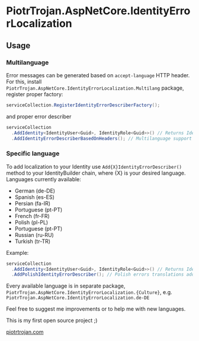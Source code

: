 
# PiotrTrojan.AspNetCore.IdentityErrorLocalization

## Usage

### Multilanguage

Error messages can be generated based on `accept-language` HTTP header.
For this, install `PiotrTrojan.AspNetCore.IdentityErrorLocalization.Multilang` package, register proper factory:

```cs
serviceCollection.RegisterIdentityErrorDescriberFactory();
```

and proper error describer

```cs
serviceCollection
  .AddIdentity<IdentityUser<Guid>, IdentityRole<Guid>>() // Returns IdentityBuilder
  .AddIdentityErrorDescriberBasedOnHeaders(); // Multilanguage support added.
```

### Specific language

To add localization to your Identity use `Add{X}IdentityErrorDescriber()` method to your IdentityBuilder chain, where {X} is your desired language.
Languages currently available:

* German (de-DE)
* Spanish (es-ES)
* Persian (fa-IR)
* Portuguese (pt-PT)
* French (fr-FR)
* Polish (pl-PL)
* Portuguese (pt-PT)
* Russian (ru-RU)
* Turkish (tr-TR)

Example:

```cs
serviceCollection
  .AddIdentity<IdentityUser<Guid>, IdentityRole<Guid>>() // Returns IdentityBuilder
  .AddPolishIdentityErrorDescriber(); // Polish errors translations added
```

Every available language is in separate package, `PiotrTrojan.AspNetCore.IdentityErrorLocalization.{Culture}`, e.g. `PiotrTrojan.AspNetCore.IdentityErrorLocalization.de-DE`

Feel free to suggest me improvements or to help me with new languages.

This is my first open source project ;)

[piotrtrojan.com](https://piotrtrojan.com)
